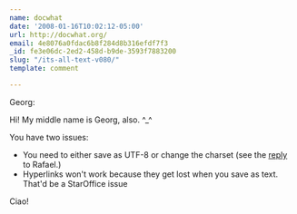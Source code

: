 ```yaml
---
name: docwhat
date: '2008-01-16T10:02:12-05:00'
url: http://docwhat.org/
email: 4e8076a0fdac6b8f284d8b316efdf7f3
_id: fe3e06dc-2ed2-458d-b9de-3593f7883200
slug: "/its-all-text-v080/"
template: comment

---
```


Georg:

Hi!  My middle name is Georg, also. ^_^

You have two issues:
<ul>
  <li>You need to either save as UTF-8 or change the charset (see the <a href="http://docwhat.org/2007/10/its-all-text-v080/#comment-3923" rel="nofollow">reply</a> to Rafael.)</li>
  <li>Hyperlinks won't work because they get lost when you save as text.  That'd be a StarOffice issue</li>
</ul>

Ciao!
